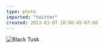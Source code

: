 ```yaml
---
type: photo
imported: "twitter"
created: 2013-03-07 20:08:45-07:00
---
```

![Black Tusk](/media/images/photos/2013/03/black-tusk.jpg)
